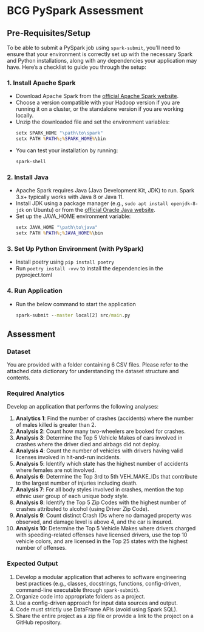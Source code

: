 # BCG PySpark Assessment

## Pre-Requisites/Setup

To be able to submit a PySpark job using `spark-submit`, you'll need to ensure that your environment is correctly set up with the necessary Spark and Python installations, along with any dependencies your application may have. Here’s a checklist to guide you through the setup:

### 1. Install Apache Spark
   - Download Apache Spark from the [official Apache Spark website](https://spark.apache.org/downloads.html).
   - Choose a version compatible with your Hadoop version if you are running it on a cluster, or the standalone version if you are working locally.
   - Unzip the downloaded file and set the environment variables:
     ```cmd
     setx SPARK_HOME "\path\to\spark"
     setx PATH %PATH%;%SPARK_HOME%\bin
     ```
   - You can test your installation by running:
     ```bash
     spark-shell
     ```

### 2. Install Java
   - Apache Spark requires Java (Java Development Kit, JDK) to run. Spark 3.x+ typically works with Java 8 or Java 11.
   - Install JDK using a package manager (e.g., `sudo apt install openjdk-8-jdk` on Ubuntu) or from the [official Oracle Java website](https://www.oracle.com/java/technologies/javase-downloads.html).
   - Set up the JAVA_HOME environment variable:
     ```cmd
     setx JAVA_HOME "\path\to\java"
     setx PATH %PATH%;%JAVA_HOME%\bin
     ```

### 3. Set Up Python Environment (with PySpark)
   - Install poetry using `pip install poetry`
   - Run `poetry install -vvv` to install the dependencies in the pyproject.toml

### 4. Run Application
   - Run the below command to start the application
     ```cmd
     spark-submit --master local[2] src/main.py
     ```

## Assessment

### Dataset
You are provided with a folder containing 6 CSV files. Please refer to the attached data dictionary for understanding the dataset structure and contents.

### Required Analytics
Develop an application that performs the following analyses:

1. **Analytics 1**: Find the number of crashes (accidents) where the number of males killed is greater than 2.
2. **Analysis 2**: Count how many two-wheelers are booked for crashes.
3. **Analysis 3**: Determine the Top 5 Vehicle Makes of cars involved in crashes where the driver died and airbags did not deploy.
4. **Analysis 4**: Count the number of vehicles with drivers having valid licenses involved in hit-and-run incidents.
5. **Analysis 5**: Identify which state has the highest number of accidents where females are not involved.
6. **Analysis 6**: Determine the Top 3rd to 5th VEH_MAKE_IDs that contribute to the largest number of injuries including death.
7. **Analysis 7**: For all body styles involved in crashes, mention the top ethnic user group of each unique body style.
8. **Analysis 8**: Identify the Top 5 Zip Codes with the highest number of crashes attributed to alcohol (using Driver Zip Code).
9. **Analysis 9**: Count distinct Crash IDs where no damaged property was observed, and damage level is above 4, and the car is insured.
10. **Analysis 10**: Determine the Top 5 Vehicle Makes where drivers charged with speeding-related offenses have licensed drivers, use the top 10 vehicle colors, and are licensed in the Top 25 states with the highest number of offenses.

### Expected Output
1. Develop a modular application that adheres to software engineering best practices (e.g., classes, docstrings, functions, config-driven, command-line executable through `spark-submit`).
2. Organize code into appropriate folders as a project.
3. Use a config-driven approach for input data sources and output.
4. Code must strictly use DataFrame APIs (avoid using Spark SQL).
5. Share the entire project as a zip file or provide a link to the project on a GitHub repository.

